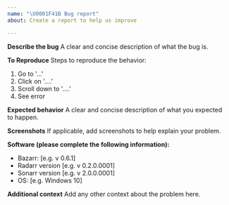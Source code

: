 ```yaml
---
name: "\U0001F41B Bug report"
about: Create a report to help us improve

---
```


**Describe the bug**
A clear and concise description of what the bug is.

**To Reproduce**
Steps to reproduce the behavior:
1. Go to '...'
2. Click on '....'
3. Scroll down to '....'
4. See error

**Expected behavior**
A clear and concise description of what you expected to happen.

**Screenshots**
If applicable, add screenshots to help explain your problem.

**Software (please complete the following information):**
 - Bazarr: [e.g. v 0.6.1]
 - Radarr version [e.g. v 0.2.0.0001]
 - Sonarr version [e.g. v 2.0.0.0001]
 - OS: [e.g. Windows 10]

**Additional context**
Add any other context about the problem here.
